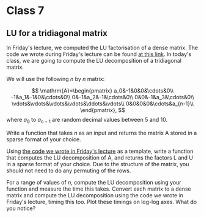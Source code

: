 # Class 7

## LU for a tridiagonal matrix
In Friday's lecture, we computed the LU factorisation of a dense matrix.
The code we wrote during Friday's lecture can be found [at this link](https://gist.github.com/mscroggs/7c1b4440942fa48fe4a8cab0b9cb4a49).
In today's class, we are going to compute the LU decomposition of a tridiagonal matrix.

We will use the following $n$ by $n$ matrix:

$$
\mathrm{A}=\begin{pmatrix}
a_0&-1&0&0&\cdots&0\\
-1&a_1&-1&0&\cdots&0\\
0&-1&a_2&-1&\cdots&0\\
0&0&-1&a_3&\cdots&0\\
\vdots&\vdots&\vdots&\vdots&\ddots&\vdots\\
0&0&0&0&\cdots&a_{n-1}\\
\end{pmatrix},
$$
where $a_0$ to $a_{n-1}$ are random decimal values between 5 and 10.

Write a function that takes $n$ as an input and returns the matrix $\mathrm{A}$ stored in a sparse format of your choice.

Using [the code we wrote in Friday's lecture](https://gist.github.com/mscroggs/7c1b4440942fa48fe4a8cab0b9cb4a49) as a template,
write a function that computes the LU decomposition of $\mathrm{A}$, and returns the factors $\mathrm{L}$ and $\mathrm{U}$ in a 
sparse format of your choice. Due to the structure of the matrix, you should not need to do any permuting of the rows.

For a range of values of $n$, compute the LU decomposition using your function and measure the time this takes.
Convert each matrix to a dense matrix and compute the LU decomposition using the code we wrote in Friday's lecture, timing
this too.
Plot these timings on log-log axes. What do you notice?
